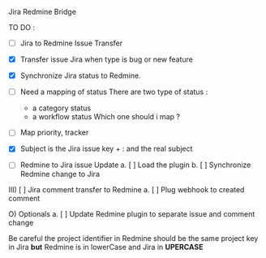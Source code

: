 Jira Redmine Bridge

TO DO :

- [ ] Jira to Redmine Issue Transfer 
- [x] Transfer issue Jira when type is bug or new feature 
- [x] Synchronize Jira status to Redmine.
- [ ] Need a mapping of status
   There are two type of status : 
   - a category status
   - a workflow status
   Which one should i map ? 
- [ ] Map priority, tracker 
- [x] Subject is the Jira issue key + : and the real subject 

- [ ] Redmine to Jira issue Update
        a. [ ] Load the plugin
        b. [ ] Synchronize Redmine change to Jira

III) [ ] Jira comment transfer to Redmine
         a. [ ] Plug webhook to created comment

O) Optionals
   a. [ ] Update Redmine plugin to separate issue and comment change


Be careful the project identifier in Redmine should be the same
project key in Jira **but** Redmine is in lowerCase and Jira
in **UPERCASE**
